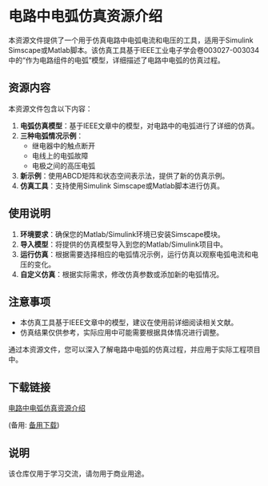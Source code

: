 # 电路中电弧仿真资源介绍

本资源文件提供了一个用于仿真电路中电弧电流和电压的工具，适用于Simulink Simscape或Matlab脚本。该仿真工具基于IEEE工业电子学会卷003027-003034中的“作为电路组件的电弧”模型，详细描述了电路中电弧的仿真过程。

## 资源内容

本资源文件包含以下内容：

1. **电弧仿真模型**：基于IEEE文章中的模型，对电路中的电弧进行了详细的仿真。
2. **三种电弧情况示例**：
   - 继电器中的触点断开
   - 电线上的电弧故障
   - 电极之间的高压电弧
3. **新示例**：使用ABCD矩阵和状态空间表示法，提供了新的仿真示例。
4. **仿真工具**：支持使用Simulink Simscape或Matlab脚本进行仿真。

## 使用说明

1. **环境要求**：确保您的Matlab/Simulink环境已安装Simscape模块。
2. **导入模型**：将提供的仿真模型导入到您的Matlab/Simulink项目中。
3. **运行仿真**：根据需要选择相应的电弧情况示例，运行仿真以观察电弧电流和电压的变化。
4. **自定义仿真**：根据实际需求，修改仿真参数或添加新的电弧情况。

## 注意事项

- 本仿真工具基于IEEE文章中的模型，建议在使用前详细阅读相关文献。
- 仿真结果仅供参考，实际应用中可能需要根据具体情况进行调整。

通过本资源文件，您可以深入了解电路中电弧的仿真过程，并应用于实际工程项目中。

## 下载链接
[电路中电弧仿真资源介绍](https://pan.quark.cn/s/7de724e7ce33) 

(备用: [备用下载](https://pan.baidu.com/s/1MobOzA42IGR8rI-3IZsUUQ?pwd=1234))

## 说明

该仓库仅用于学习交流，请勿用于商业用途。
